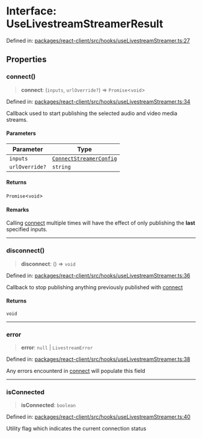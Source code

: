 # Interface: UseLivestreamStreamerResult

Defined in: [packages/react-client/src/hooks/useLivestreamStreamer.ts:27](https://github.com/fishjam-cloud/web-client-sdk/blob/00cc23b021c6e87a4a0f647ceccc9acb897b5a38/packages/react-client/src/hooks/useLivestreamStreamer.ts#L27)

## Properties

### connect()

> **connect**: (`inputs`, `urlOverride?`) => `Promise`\<`void`\>

Defined in: [packages/react-client/src/hooks/useLivestreamStreamer.ts:34](https://github.com/fishjam-cloud/web-client-sdk/blob/00cc23b021c6e87a4a0f647ceccc9acb897b5a38/packages/react-client/src/hooks/useLivestreamStreamer.ts#L34)

Callback used to start publishing the selected audio and video media streams.

#### Parameters

| Parameter | Type |
| ------ | ------ |
| `inputs` | [`ConnectStreamerConfig`](../type-aliases/ConnectStreamerConfig.md) |
| `urlOverride?` | `string` |

#### Returns

`Promise`\<`void`\>

#### Remarks

Calling [connect](#connect) multiple times will have the effect of only publishing the **last** specified inputs.

***

### disconnect()

> **disconnect**: () => `void`

Defined in: [packages/react-client/src/hooks/useLivestreamStreamer.ts:36](https://github.com/fishjam-cloud/web-client-sdk/blob/00cc23b021c6e87a4a0f647ceccc9acb897b5a38/packages/react-client/src/hooks/useLivestreamStreamer.ts#L36)

Callback to stop publishing anything previously published with [connect](#connect)

#### Returns

`void`

***

### error

> **error**: `null` \| `LivestreamError`

Defined in: [packages/react-client/src/hooks/useLivestreamStreamer.ts:38](https://github.com/fishjam-cloud/web-client-sdk/blob/00cc23b021c6e87a4a0f647ceccc9acb897b5a38/packages/react-client/src/hooks/useLivestreamStreamer.ts#L38)

Any errors encounterd in [connect](#connect) will populate this field

***

### isConnected

> **isConnected**: `boolean`

Defined in: [packages/react-client/src/hooks/useLivestreamStreamer.ts:40](https://github.com/fishjam-cloud/web-client-sdk/blob/00cc23b021c6e87a4a0f647ceccc9acb897b5a38/packages/react-client/src/hooks/useLivestreamStreamer.ts#L40)

Utility flag which indicates the current connection status
